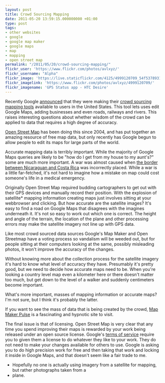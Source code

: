 ```yaml
---
layout: post
title: Crowd Sourcing Mapping
date: 2011-05-20 13:59:15.000000000 +01:00
type: post
tags:
- other websites
- google
- google map maker
- google maps
- map
- mapping
- open street map
permalink: "/2011/05/20/crowd-sourcing-mapping/"
flickr_user: 'https://www.flickr.com/photos/avlxyz/'
flickr_username: "Alpha"
flickr_image: 'https://live.staticflickr.com/4125/4999120709_54f5378931_w.jpg'
flickr_imagelink: 'https://www.flickr.com/photos/avlxyz/4999120709/'
flickr_imagename: 'GPS Status app - HTC Desire'
---
```

Recently Google <a
href="http://googleblog.blogspot.com/2011/04/add-your-local-knowledge-to-map-with.html">announced</a> that
they were making their [crowd sourcing mapping tools](http://www.google.com/mapmaker) available to
users in the United States. This tool lets uses edit Google Maps, adding businesses and even roads, railways
and rivers. This raises interesting questions about whether wisdom of the crowd can be applied to data that
requires a high degree of accuracy.

[Open Street Map](https://www.openstreetmap.org) has been doing this since 2004, and has put
together an amazing resource of free map data, but only recently has Google begun to allow people to edit its
maps for large parts of the world.

Accurate mapping data is terribly important. While the majority of Google Maps queries are likely to be "how
do I get from my house to my aunt's?" some are much more important. A war was almost caused when <a
href="http://www.wired.com/dangerroom/2010/11/google-maps-error-blamed-for-nicaraguan-invasion/">the border
between Nicaraguan and Costa Rica</a> was incorrectly placed. While a war is a little far-fetched, it's not
hard to imagine how a mistake on map could cost someone's life in a medical emergency.

Originally Open Street Map required budding cartographers to get out with their GPS devices and manually
record their position. With the explosion of satellite* mapping information creating maps just involves
sitting at your webbrowser and clicking. But how accurate are the satellite images? It's easy to find a road
on Google Maps that disagrees with the imagines underneath it. It's not so easy to work out which one is
correct. The height and angle of the terrain, the location of the plane and other processing errors may make
the satellite imagery not line up with GPS data.

Like most crowd sourced data sources Google's Map Maker and Open Streetmap have a voting process so vandalism
will be weeded out, but for people sitting at their computers looking at the same, possibly misleading photos,
it won't improve the accuracy of the changes.

Without knowing more about the collection process for the satellite imagery it's hard to know what level of
accuracy they have. Presumably it's pretty good, but we need to decide how accurate maps need to be. When
you're looking a country level map even a kilometer here or there doesn't matter too much, but get down to the
level of a walker and suddenly centimeters become important.

What's more important, masses of mapping information or accurate maps? I'm not sure, but I think it's probably
the latter.

If you want to see the mass of data that is being created by the crowd, <a
href="http://www.google.com/mapmaker/pulse">Map Maker Pulse</a> is a fascinating and hypnotic site to visit.

The final issue is that of licensing. Open Street Map is very clear that any time you spend improving their
maps is rewarded by your work being released under an open source license. Google's <a
href="http://www.google.com/mapmaker/mapfiles/s/terms_mapmaker.html">terms of service</a> require you to given
them a license to do whatever they like to your work. They do not need to make your changes available for
others to use. Google is asking you to do high precision work for free and then taking that work and locking
it inside in Google Maps, and that doesn't seem like a fair trade to me.

* Hopefully no one is actually using imagery from a satellite for mapping, but rather photographs taken from a
* plane.
